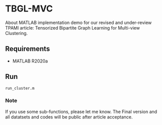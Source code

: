 # TBGL-MVC
About MATLAB implementation demo for our revised and under-review TPAMI article: Tensorized Bipartite Graph Learning for Multi-view Clustering.


## Requirements
- MATLAB R2020a

## Run
```
run_cluster.m
```

### Note
If you use some sub-functions, please let me know. The Final version and all datatsets and codes will be public after article acceptance.

